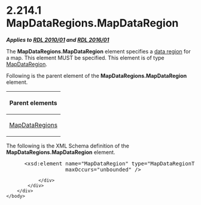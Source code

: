 <html dir="LTR" xmlns:mshelp="http://msdn.microsoft.com/mshelp" xmlns:ddue="http://ddue.schemas.microsoft.com/authoring/2003/5" xmlns:xlink="http://www.w3.org/1999/xlink" xmlns:tool="http://www.microsoft.com/tooltip">
    <head>
        <meta http-equiv="Content-Type" content="text/html; CHARSET=utf-8"></meta>
        <meta name="save" content="history"></meta>
        <title>2.214.1 MapDataRegions.MapDataRegion</title>
        <xml>
            <mshelp:toctitle title="2.214.1 MapDataRegions.MapDataRegion"></mshelp:toctitle>
            <mshelp:rltitle title="[MS-RDL]: MapDataRegions.MapDataRegion"></mshelp:rltitle>
            <mshelp:keyword index="A" term="7d6a4ffe-5a37-4e99-baf4-92b278e22787"></mshelp:keyword>
            <mshelp:attr name="DCSext.ContentType" value="open specification"></mshelp:attr>
            <mshelp:attr name="AssetID" value="7d6a4ffe-5a37-4e99-baf4-92b278e22787"></mshelp:attr>
            <mshelp:attr name="TopicType" value="kbRef"></mshelp:attr>
            <mshelp:attr name="DCSext.Title" value="[MS-RDL]: MapDataRegions.MapDataRegion" />
        </xml>
    </head>
    <body>
        <div id="header">
            <h1 class="heading">2.214.1 MapDataRegions.MapDataRegion</h1>
        </div>
        <div id="mainSection">
            <div id="mainBody">
                <div id="allHistory" class="saveHistory"></div>
                <div id="sectionSection0" class="section" name="collapseableSection">
                    

<p><b><i>Applies to </i></b><a href="3428e690-a348-4ec7-8a6a-8efb42d2cdee.htm"><b><i>RDL 2010/01</i></b></a><b><i>
and </i></b><a href="52ce3983-2bfc-4e72-9359-42aaf5fe4509.htm"><b><i>RDL 2016/01</i></b></a></p>

<p>The <b>MapDataRegions.MapDataRegion</b> element specifies a <a href="b2482b3f-74ab-4ca8-a9e5-c07955011743.htm#gt_6abb146e-d02e-45aa-a034-b25b23b0dd48">data region</a> for a map. This
element MUST be specified. This element is of type <a href="8854608c-596e-4826-982d-286b5bc63b0c.htm">MapDataRegion</a>. </p>

<p>Following is the parent element of the <b>MapDataRegions.MapDataRegion</b>
element.</p>

<table>
 <thead>
  <tr>
   <th>
   <p>Parent elements</p>
   </th>
  </tr>
 </thead>
 <tr>
  <td>
  <p><a href="63f87702-7103-489d-bee6-c88bdb8f48ee.htm">MapDataRegions</a></p>
  </td>
 </tr>
</table>

<p>The following is the XML Schema definition of the <b>MapDataRegions.MapDataRegion</b>
element.           </p>

<dl>
<dd>
<div><pre> &lt;xsd:element name=&quot;MapDataRegion&quot; type=&quot;MapDataRegionType&quot; minOccurs=&quot;1&quot; 
              maxOccurs=&quot;unbounded&quot; /&gt;
</pre></div>
</dd></dl>


                </div>
            </div>
        </div>
    </body>
</html>